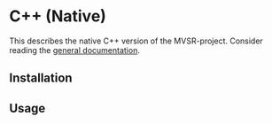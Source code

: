 # C++ (Native)

<!--hide-in-docs-->
This describes the native C++ version of the MVSR-project. Consider reading the [general documentation](../../README.md).

## Installation

## Usage
